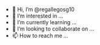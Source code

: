 - 👋 Hi, I’m @regallegosg10
- 👀 I’m interested in ...
- 🌱 I’m currently learning ...
- 💞️ I’m looking to collaborate on ...
- 📫 How to reach me ...

<!---
regallegosg10/regallegosgosg a ✨ special ✨ repository because its `README.md` (this file) appears on your GitHub profile.
You can click the Preview link to take a look at your changes.
--->
